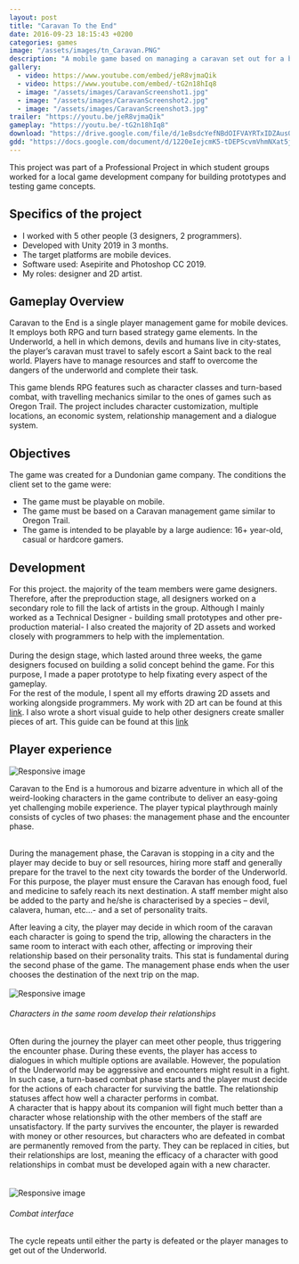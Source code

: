```yaml
---
layout: post
title: "Caravan To the End"
date: 2016-09-23 18:15:43 +0200
categories: games
image: "/assets/images/tn_Caravan.PNG"
description: "A mobile game based on managing a caravan set out for a bizarre voyage"
gallery:
  - video: https://www.youtube.com/embed/jeR8vjmaQik
  - video: https://www.youtube.com/embed/-tG2n18hIq8
  - image: "/assets/images/CaravanScreenshot1.jpg"
  - image: "/assets/images/CaravanScreenshot2.jpg"
  - image: "/assets/images/CaravanScreenshot3.jpg"
trailer: "https://youtu.be/jeR8vjmaQik"
gameplay: "https://youtu.be/-tG2n18hIq8"
download: "https://drive.google.com/file/d/1eBsdcYefNBdOIFVAYRTxIDZAusQxO6no/preview/"
gdd: "https://docs.google.com/document/d/1220eIejcmK5-tDEPScvmVhmNXat5jiPufRTYkXn4VAA/edit#heading=h.qmnpiv8i8d7q"
---
```


This project was part of a Professional Project in which student groups worked for a local game development company for building prototypes and testing game concepts.

## Specifics of the project

- I worked with 5 other people (3 designers, 2 programmers).
- Developed with Unity 2019 in 3 months.
- The target platforms are mobile devices.
- Software used: Asepirite and Photoshop CC 2019.
- My roles: designer and 2D artist.

## Gameplay Overview

Caravan to the End is a single player management game for mobile devices. It employs both RPG and turn based strategy game elements. In the Underworld, a hell in which demons, devils and humans live in city-states, the player’s caravan must travel to safely escort a Saint back to the real world. Players have to manage resources and staff to overcome the dangers of the underworld and complete their task.

This game blends RPG features such as character classes and turn-based combat, with travelling mechanics similar to the ones of games such as Oregon Trail. The project includes character customization, multiple locations, an economic system, relationship management and a dialogue system.

## Objectives

The game was created for a Dundonian game company. The conditions the client set to the game were:

- The game must be playable on mobile.
- The game must be based on a Caravan management game similar to Oregon Trail.
- The game is intended to be playable by a large audience: 16+ year-old, casual or hardcore gamers.

## Development

For this project. the majority of the team members were game designers. Therefore, after the preproduction stage, all designers worked on a secondary role to fill the lack of artists in the group. Although I mainly worked as a Technical Designer - building small prototypes and other pre-production material- I also created the majority of 2D assets and worked closely with programmers to help with the implementation.<br><br>
During the design stage, which lasted around three weeks, the game designers focused on building a solid concept behind the game. For this purpose, I made a paper prototype to help fixating every aspect of the gameplay.<br>
For the rest of the module, I spent all my efforts drawing 2D assets and working alongside programmers. My work with 2D art can be found at this [link](https://docs.google.com/document/d/1VDcMwlx-2R0bZPVPG8BOrLjG_7cEkLUpau_JEw6U-sc/edit?usp=sharing). I also wrote a short visual guide to help other designers create smaller pieces of art. This guide can be found at this [link](https://docs.google.com/document/d/1e3SKPG2BHH4xRPQ9R4mNEU3egTuTHNPhKF8pj1WJNtU/edit?usp=sharing)

## Player experience

<img src="\assets\images\caravanScreenGeneral.PNG" class="img-fluid rounded" alt="Responsive image">

Caravan to the End is a humorous and bizarre adventure in which all of the weird-looking characters in the game contribute to deliver an easy-going yet challenging mobile experience. The player typical playthrough mainly consists of cycles of two phases: the management phase and the encounter phase.<br><br>

During the management phase, the Caravan is stopping in a city and the player may decide to buy or sell resources, hiring more staff and generally prepare for the travel to the next city towards the border of the Underworld. For this purpose, the player must ensure the Caravan has enough food, fuel and medicine to safely reach its next destination. A staff member might also be added to the party and he/she is characterised by a species – devil, calavera, human, etc…- and a set of personality traits.

<div class="row">
<div class="col-12 col-xl-6">
After leaving a city, the player may decide in which room of the caravan each character is going to spend the trip, allowing the characters in the same room to interact with each other, affecting or improving their relationship based on their personality traits. This stat is fundamental during the second phase of the game. The management phase ends when the user chooses the destination of the next trip on the map.<br><br>
</div>
<div class="col-12 text-center col-xl-6">
<img src="\assets\images\caravanRelationships.PNG" class="img-fluid rounded" alt="Responsive image">
<h6>Characters in the same room develop their relationships</h6>
</div>
</div>
Often during the journey the player can meet other people, thus triggering the encounter phase. During these events, the player has access to dialogues in which multiple options are available. However, the population of the Underworld may be aggressive and encounters might result in a fight. In such case, a turn-based combat phase starts and the player must decide for the actions of each character for surviving the battle. The relationship statuses affect how well a character performs in combat.

<div class="row">
<div class="col-12 col-xl-6">
 A character that is happy about its companion will fight much better than a character whose relationship with the other members of the staff are unsatisfactory. If the party survives the encounter, the player is rewarded with money or other resources, but characters who are defeated in combat are permanently removed from the party. They can be replaced in cities, but their relationships are lost, meaning the efficacy of a character with good relationships in combat must be developed again with a new character.<br><br><br>
</div>
<div class="col-12 text-center col-xl-6">
<img src="\assets\images\caravanFightScreen.PNG" class="img-fluid rounded" alt="Responsive image">
<h6>Combat interface</h6>
</div>
</div>

The cycle repeats until either the party is defeated or the player manages to get out of the Underworld.
